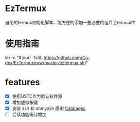 # EzTermux
自用的termux初始化脚本，能方便的添加一些必要的组件至termux中

# 使用指南
sh -c "$(curl -fsSL https://github.com/Co-dex/EzTermux/raw/master/eztermux.sh)"

# features
- [x] 使用USTC作为默认软件源
- [x] 增加虚拟按键
- [x] 安装 zsh 和 ohmyzsh 感谢 [Cabbagec](https://github.com/Cabbagec)
- [ ] 后续功能等待增加
